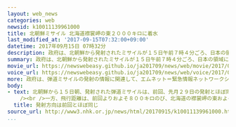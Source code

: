 ```yaml
---
layout: web_news
categories: web
newsid: k10011139961000
title: 北朝鮮ミサイル 北海道襟裳岬の東２０００キロに着水
last_modified_at: '2017-09-15T07:32:00+09:00'
datetime: 2017年09月15日 07時32分
description: 政府は、北朝鮮から発射されたミサイルが１５日午前７時４分ごろ、日本の領域に侵入し、午前７時６分ごろ、領域から出て、午前７時１６分ごろ、襟裳岬の東、およそ２０００キロに落下したと発表しました。
summary: 政府は、北朝鮮から発射されたミサイルが１５日午前７時４分ごろ、日本の領域に侵入し、午前７時６分ごろ、領域から出て、午前７時１６分ごろ、襟裳岬の東、およそ２０００キロに落下したと発表しました。
movie_url: https://newswebeasy.github.io/ja201709/news/web/movie/2017/09/15/k10011139961000.mp4
voice_url: https://newswebeasy.github.io/ja201709/news/web/voice/2017/09/15/k10011139961000.mp3
more: 政府は、弾道ミサイルの発射の情報に関連して、エムネット＝緊急情報ネットワークシステムで新たに情報を発信し、「北朝鮮から発射されたミサイルが午前７時１６分ごろ、襟裳岬の東、およそ２０００キロに着水した模様です」と伝えました。
body:
- text: 北朝鮮から１５日朝、発射された弾道ミサイルは、前回、先月２９日の発射とほぼ同じ東向けに発射され、飛行コースもほぼ同じだった可能性があります。<br
    /><br />一方、飛行距離は、前回よりおよそ８００キロのび、北海道の襟裳岬の東およそ２０００キロに落下したと見られています。
  title: 発射方向は前回とほぼ同じ
source_url: http://www3.nhk.or.jp/news/html/20170915/k10011139961000.html
...
```

